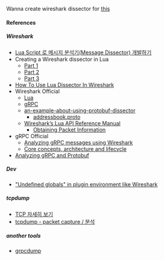 Wanna create wireshark dissector for [this](https://github.com/tonistiigi/fsutil/tree/master/types)

#### References

##### Wireshark

- [Lua Script 로 메시지 분석기(Message Dissector) 개발하기](https://velog.io/@joosing/Wireshark-Lua-Script-%EB%A1%9C-%EB%A9%94%EC%8B%9C%EC%A7%80-%EB%B6%84%EC%84%9D%EA%B8%B0Message-Dissector-%EA%B0%9C%EB%B0%9C%ED%95%98%EA%B8%B0)
- Creating a Wireshark dissector in Lua
  - [Part 1](https://mika-s.github.io/wireshark/lua/dissector/2017/11/04/creating-a-wireshark-dissector-in-lua-1.html)
  - [Part 2](https://mika-s.github.io/wireshark/lua/dissector/2017/11/06/creating-a-wireshark-dissector-in-lua-2.html)
  - [Part 3](https://mika-s.github.io/wireshark/lua/dissector/2017/11/08/creating-a-wireshark-dissector-in-lua-3.html)
- [How To Use Lua Dissector In Wireshark](https://www.alphr.com/wireshark-use-lua-dissector/)
- Wireshark Official
  - [Lua](https://wiki.wireshark.org/Lua)
  - [gRPC](https://wiki.wireshark.org/gRPC)
  - [an-example-about-using-protobuf-dissector](https://wiki.wireshark.org/Protobuf#an-example-about-using-protobuf-dissector)
    - [addressbook.proto](https://github.com/protocolbuffers/protobuf/blob/v3.4.1/examples/addressbook.proto)
  - [Wireshark’s Lua API Reference Manual](https://www.wireshark.org/docs/wsdg_html_chunked/wsluarm_modules.html)
    - [Obtaining Packet Information](https://www.wireshark.org/docs/wsdg_html_chunked/lua_module_Pinfo.html)
- gRPC Official
  - [Analyzing gRPC messages using Wireshark](https://grpc.io/blog/wireshark/)
  - [Core concepts, architecture and lifecycle](https://grpc.io/docs/what-is-grpc/core-concepts/)
- [Analyzing gRPC and Protobuf](https://cribl.io/blog/analyzing-grpc-and-protobuf/)

##### Dev
- ["Undefined globals" in plugin environment like Wireshark](https://github.com/LuaLS/lua-language-server/issues/545)

##### tcpdump

- [TCP 자세히 보기](https://www.joinc.co.kr/w/Site/TCP_IP/TCP_Header)
- [tcpdump - packet capture / 분석](https://logwatch.tistory.com/m/entry/tcpdump-packet-capture-%EB%B6%84%EC%84%9D)

##### another tools

- [grpcdump](https://github.com/rmedvedev/grpcdump)